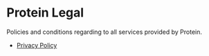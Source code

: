 # Protein Legal
Policies and conditions regarding to all services provided by Protein.

- [Privacy Policy](privacy-policy.md)
